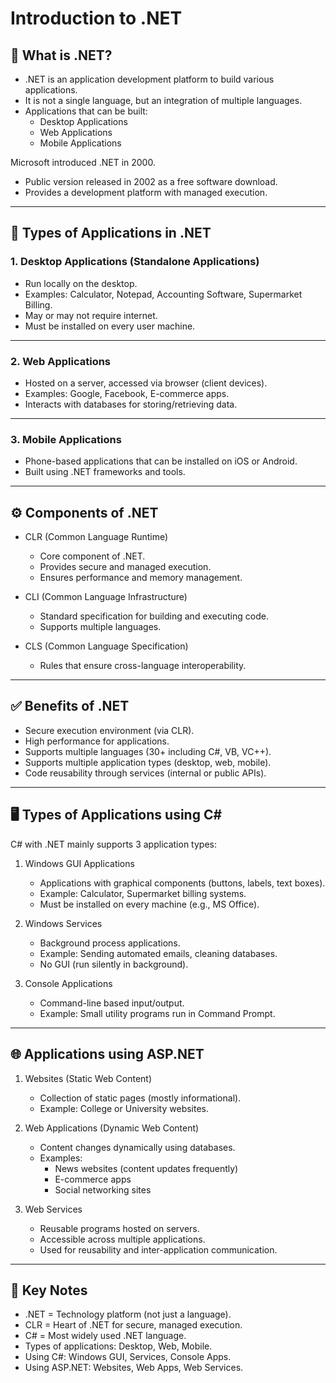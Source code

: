 # Introduction to .NET

## 📌 What is .NET?

- .NET is an application development platform to build various applications.
- It is not a single language, but an integration of multiple languages.
- Applications that can be built:
  - Desktop Applications
  - Web Applications
  - Mobile Applications

Microsoft introduced .NET in 2000.

- Public version released in 2002 as a free software download.
- Provides a development platform with managed execution.

---

## 📱 Types of Applications in .NET

### 1. Desktop Applications (Standalone Applications)

- Run locally on the desktop.
- Examples: Calculator, Notepad, Accounting Software, Supermarket Billing.
- May or may not require internet.
- Must be installed on every user machine.

---

### 2. Web Applications

- Hosted on a server, accessed via browser (client devices).
- Examples: Google, Facebook, E-commerce apps.
- Interacts with databases for storing/retrieving data.

---

### 3. Mobile Applications

- Phone-based applications that can be installed on iOS or Android.
- Built using .NET frameworks and tools.

---

## ⚙️ Components of .NET

- CLR (Common Language Runtime)
  - Core component of .NET.
  - Provides secure and managed execution.
  - Ensures performance and memory management.

- CLI (Common Language Infrastructure)
  - Standard specification for building and executing code.
  - Supports multiple languages.

- CLS (Common Language Specification)
  - Rules that ensure cross-language interoperability.

---

## ✅ Benefits of .NET

- Secure execution environment (via CLR).
- High performance for applications.
- Supports multiple languages (30+ including C#, VB, VC++).
- Supports multiple application types (desktop, web, mobile).
- Code reusability through services (internal or public APIs).

---

## 🖥️ Types of Applications using C#

C# with .NET mainly supports 3 application types:

1. Windows GUI Applications
   - Applications with graphical components (buttons, labels, text boxes).
   - Example: Calculator, Supermarket billing systems.
   - Must be installed on every machine (e.g., MS Office).

2. Windows Services
   - Background process applications.
   - Example: Sending automated emails, cleaning databases.
   - No GUI (run silently in background).

3. Console Applications
   - Command-line based input/output.
   - Example: Small utility programs run in Command Prompt.

---

## 🌐 Applications using ASP.NET

1. Websites (Static Web Content)
   - Collection of static pages (mostly informational).
   - Example: College or University websites.

2. Web Applications (Dynamic Web Content)
   - Content changes dynamically using databases.
   - Examples:
     - News websites (content updates frequently)
     - E-commerce apps
     - Social networking sites

3. Web Services
   - Reusable programs hosted on servers.
   - Accessible across multiple applications.
   - Used for reusability and inter-application communication.

---

## 📌 Key Notes

- .NET = Technology platform (not just a language).
- CLR = Heart of .NET for secure, managed execution.
- C# = Most widely used .NET language.
- Types of applications: Desktop, Web, Mobile.
- Using C#: Windows GUI, Services, Console Apps.
- Using ASP.NET: Websites, Web Apps, Web Services.
